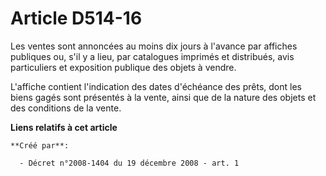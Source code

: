 # Article D514-16

Les ventes sont annoncées au moins dix jours à l'avance par affiches publiques ou, s'il y a lieu, par catalogues imprimés et
distribués, avis particuliers et exposition publique des objets à vendre.

L'affiche contient l'indication des dates d'échéance des prêts, dont les biens gagés sont présentés à la vente, ainsi que de
la nature des objets et des conditions de la vente.

**Liens relatifs à cet article**

	**Créé par**:

	  - Décret n°2008-1404 du 19 décembre 2008 - art. 1
